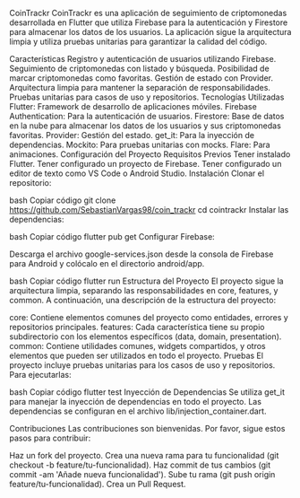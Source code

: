 CoinTrackr
CoinTrackr es una aplicación de seguimiento de criptomonedas desarrollada en Flutter que utiliza Firebase para la autenticación y Firestore para almacenar los datos de los usuarios. La aplicación sigue la arquitectura limpia y utiliza pruebas unitarias para garantizar la calidad del código.

Características
Registro y autenticación de usuarios utilizando Firebase.
Seguimiento de criptomonedas con listado y búsqueda.
Posibilidad de marcar criptomonedas como favoritas.
Gestión de estado con Provider.
Arquitectura limpia para mantener la separación de responsabilidades.
Pruebas unitarias para casos de uso y repositorios.
Tecnologías Utilizadas
Flutter: Framework de desarrollo de aplicaciones móviles.
Firebase Authentication: Para la autenticación de usuarios.
Firestore: Base de datos en la nube para almacenar los datos de los usuarios y sus criptomonedas favoritas.
Provider: Gestión del estado.
get_it: Para la inyección de dependencias.
Mockito: Para pruebas unitarias con mocks.
Flare: Para animaciones.
Configuración del Proyecto
Requisitos Previos
Tener instalado Flutter.
Tener configurado un proyecto de Firebase.
Tener configurado un editor de texto como VS Code o Android Studio.
Instalación
Clonar el repositorio:

bash
Copiar código
git clone https://github.com/SebastianVargas98/coin_trackr
cd cointrackr
Instalar las dependencias:

bash
Copiar código
flutter pub get
Configurar Firebase:

Descarga el archivo google-services.json desde la consola de Firebase para Android y colócalo en el directorio android/app.

bash
Copiar código
flutter run
Estructura del Proyecto
El proyecto sigue la arquitectura limpia, separando las responsabilidades en core, features, y common. A continuación, una descripción de la estructura del proyecto:

core: Contiene elementos comunes del proyecto como entidades, errores y repositorios principales.
features: Cada característica tiene su propio subdirectorio con los elementos específicos (data, domain, presentation).
common: Contiene utilidades comunes, widgets compartidos, y otros elementos que pueden ser utilizados en todo el proyecto.
Pruebas
El proyecto incluye pruebas unitarias para los casos de uso y repositorios. Para ejecutarlas:

bash
Copiar código
flutter test
Inyección de Dependencias
Se utiliza get_it para manejar la inyección de dependencias en todo el proyecto. Las dependencias se configuran en el archivo lib/injection_container.dart.

Contribuciones
Las contribuciones son bienvenidas. Por favor, sigue estos pasos para contribuir:

Haz un fork del proyecto.
Crea una nueva rama para tu funcionalidad (git checkout -b feature/tu-funcionalidad).
Haz commit de tus cambios (git commit -am 'Añade nueva funcionalidad').
Sube tu rama (git push origin feature/tu-funcionalidad).
Crea un Pull Request.